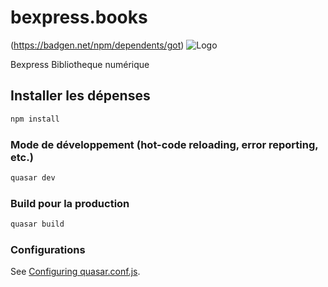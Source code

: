 # bexpress.books
(https://badgen.net/npm/dependents/got)
![Logo](https://bexpressbooks-one.vercel.app/logo.png)

Bexpress Bibliotheque numérique

## Installer les dépenses 
```bash
npm install
```

### Mode de développement (hot-code reloading, error reporting, etc.)
```bash
quasar dev
```


### Build pour la production
```bash
quasar build
```

### Configurations
See [Configuring quasar.conf.js](https://v2.quasar.dev/quasar-cli/quasar-conf-js).
